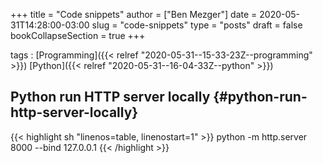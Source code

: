 +++
title = "Code snippets"
author = ["Ben Mezger"]
date = 2020-05-31T14:28:00-03:00
slug = "code-snippets"
type = "posts"
draft = false
bookCollapseSection = true
+++

tags
: [Programming]({{< relref "2020-05-31--15-33-23Z--programming" >}}) [Python]({{< relref "2020-05-31--16-04-33Z--python" >}})

## Python run HTTP server locally {#python-run-http-server-locally}

{{< highlight sh "linenos=table, linenostart=1" >}}
python -m http.server 8000 --bind 127.0.0.1
{{< /highlight >}}
